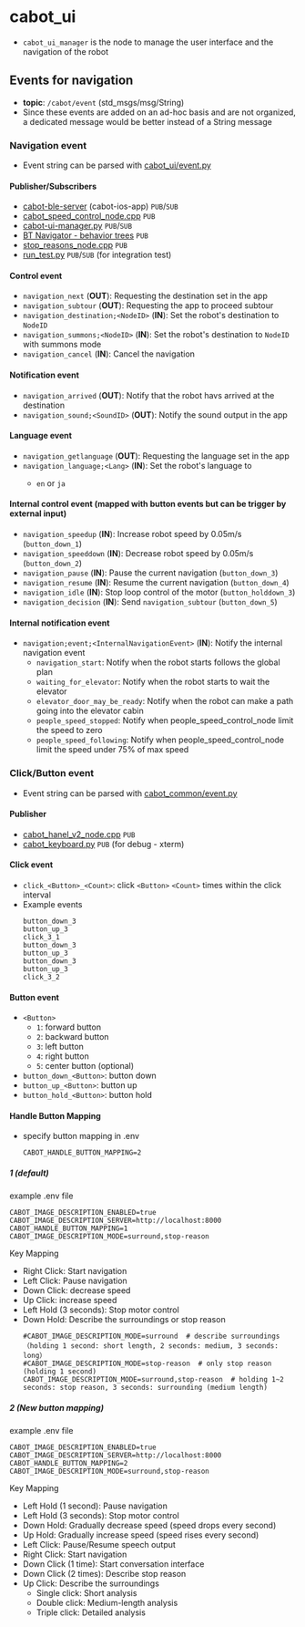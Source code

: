 # cabot_ui

- `cabot_ui_manager` is the node to manage the user interface and the navigation of the robot

## Events for navigation
- **topic**: `/cabot/event` (std_msgs/msg/String)
- Since these events are added on an ad-hoc basis and are not organized, a dedicated message would be better instead of a String message

### Navigation event

- Event string can be parsed with [cabot_ui/event.py](https://github.com/CMU-cabot/cabot-navigation/blob/main/cabot_ui/cabot_ui/event.py)

#### Publisher/Subscribers
- [cabot-ble-server](https://github.com/cmu-cabot/cabot-ble-server) (cabot-ios-app) `PUB`/`SUB`
- [cabot_speed_control_node.cpp](https://github.com/CMU-cabot/cabot-navigation/blob/main/cabot/src/safety/people_speed_control_node.cpp) `PUB`
- [cabot-ui-manager.py](https://github.com/CMU-cabot/cabot-navigation/blob/main/cabot_ui/scripts/cabot_ui_manager.py) `PUB`/`SUB`
- [BT Navigator - behavior trees](https://github.com/CMU-cabot/cabot-navigation/tree/main/cabot_bt/behavior_trees) `PUB`
- [stop_reasons_node.cpp](https://github.com/CMU-cabot/cabot-navigation/blob/main/cabot_ui/scripts/stop_reasons_node.py) `PUB`
- [run_test.py](https://github.com/CMU-cabot/cabot-navigation/blob/main/cabot_navigation2/test/run_test.py) `PUB`/`SUB` (for integration test)

#### Control event
- `navigation_next` (**OUT**): Requesting the destination set in the app
- `navigation_subtour` (**OUT**): Requesting the app to proceed subtour
- `navigation_destination;<NodeID>` (**IN**): Set the robot's destination to `NodeID`
- `navigation_summons;<NodeID>` (**IN**): Set the robot's destination to `NodeID` with summons mode
- `navigation_cancel` (**IN**): Cancel the navigation

#### Notification event
- `navigation_arrived` (**OUT**): Notify that the robot havs arrived at the destination
- `navigation_sound;<SoundID>` (**OUT**): Notify the sound output in the app

#### Language event
- `navigation_getlanguage` (**OUT**): Requesting the language set in the app
- `navigation_language;<Lang>` (**IN**): Set the robot's language to <Lang>
  - `en` or `ja`

#### Internal control event (mapped with button events but can be trigger by external input)
- `navigation_speedup` (**IN**): Increase robot speed by 0.05m/s (`button_down_1`)
- `navigation_speeddown` (**IN**): Decrease robot speed by 0.05m/s (`button_down_2`)
- `navigation_pause` (**IN**): Pause the current navigation (`button_down_3`)
- `navigation_resume` (**IN**): Resume the current navigation  (`button_down_4`)
- `navigation_idle` (**IN**): Stop loop control of the motor (`button_holddown_3`)
- `navigation_decision` (**IN**): Send `navigation_subtour` (`button_down_5`)

#### Internal notification event
- `navigation;event;<InternalNavigationEvent>` (**IN**): Notify the internal navigation event
  - `navigation_start`: Notify when the robot starts follows the global plan
  - `waiting_for_elevator`: Notify when the robot starts to wait the elevator
  - `elevator_door_may_be_ready`: Notify when the robot can make a path going into the elevator cabin
  - `people_speed_stopped`: Notify when people_speed_control_node limit the speed to zero
  - `people_speed_following`: Notify when people_speed_control_node limit the speed under 75% of max speed

### Click/Button event

- Event string can be parsed with [cabot_common/event.py](https://github.com/CMU-cabot/cabot-common/blob/main/cabot_common/cabot_common/event.py)

#### Publisher
- [cabot_hanel_v2_node.cpp](https://github.com/CMU-cabot/cabot-drivers/blob/main/cabot_base/src/cabot/cabot_handle_v2_node.cpp) `PUB`
- [cabot_keyboard.py](https://github.com/CMU-cabot/cabot-navigation/blob/main/cabot_ui/scripts/cabot_keyboard.py) `PUB` (for debug - xterm)

#### Click event
- `click_<Button>_<Count>`: click `<Button>` `<Count>` times within the click interval
- Example events
    ```
    button_down_3
    button_up_3
    click_3_1
    button_down_3
    button_up_3
    button_down_3
    button_up_3
    click_3_2
    ```

#### Button event

- `<Button>`
  - `1`: forward button
  - `2`: backward button
  - `3`: left button
  - `4`: right button
  - `5`: center button (optional)
- `button_down_<Button>`: button down
- `button_up_<Button>`: button up
- `button_hold_<Button>`: button hold


#### Handle Button Mapping
- specify button mapping in .env
  ```
  CABOT_HANDLE_BUTTON_MAPPING=2
  ```
##### 1 (default)
example .env file
```
CABOT_IMAGE_DESCRIPTION_ENABLED=true
CABOT_IMAGE_DESCRIPTION_SERVER=http://localhost:8000
CABOT_HANDLE_BUTTON_MAPPING=1
CABOT_IMAGE_DESCRIPTION_MODE=surround,stop-reason
```
Key Mapping
- Right Click: Start navigation
- Left Click: Pause navigation
- Down Click: decrease speed
- Up Click: increase speed
- Left Hold (3 seconds): Stop motor control
- Down Hold: Describe the surroundings or stop reason
  ```
  #CABOT_IMAGE_DESCRIPTION_MODE=surround  # describe surroundings（holding 1 second: short length, 2 seconds: medium, 3 seconds: long）
  #CABOT_IMAGE_DESCRIPTION_MODE=stop-reason  # only stop reason (holding 1 second)
  CABOT_IMAGE_DESCRIPTION_MODE=surround,stop-reason  # holding 1~2 seconds: stop reason, 3 seconds: surrounding (medium length)
  ```


##### 2 (New button mapping)
example .env file
```
CABOT_IMAGE_DESCRIPTION_ENABLED=true
CABOT_IMAGE_DESCRIPTION_SERVER=http://localhost:8000
CABOT_HANDLE_BUTTON_MAPPING=2
CABOT_IMAGE_DESCRIPTION_MODE=surround,stop-reason
```
Key Mapping
- Left Hold (1 second): Pause navigation
- Left Hold (3 seconds): Stop motor control
- Down Hold: Gradually decrease speed (speed drops every second)
- Up Hold: Gradually increase speed (speed rises every second)
- Left Click: Pause/Resume speech output
- Right Click: Start navigation
- Down Click (1 time): Start conversation interface
- Down Click (2 times): Describe stop reason
- Up Click: Describe the surroundings
  - Single click: Short analysis
  - Double click: Medium-length analysis
  - Triple click: Detailed analysis
